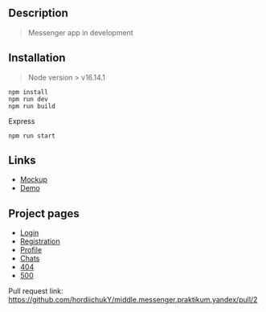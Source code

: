## Description

> Messenger app in development

## Installation

> Node version > v16.14.1

```
npm install
npm run dev
npm run build
```

Express

```
npm run start
```

## Links

- [Mockup](https://www.figma.com/file/HgnSbCdvzqUgQ6iM2po1DN/messenger)
- [Demo](https://practicum-messenger.netlify.app/)

## Project pages

- [Login](https://practicum-messenger.netlify.app/login)
- [Registration](https://practicum-messenger.netlify.app/registration)
- [Profile](https://practicum-messenger.netlify.app/profile)
- [Chats](https://practicum-messenger.netlify.app/chats)
- [404](https://practicum-messenger.netlify.app/404)
- [500](https://practicum-messenger.netlify.app/500)

Pull request link: https://github.com/hordiichukY/middle.messenger.praktikum.yandex/pull/2

